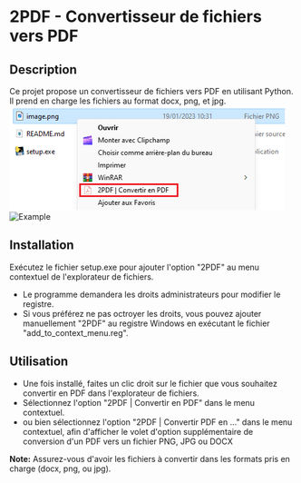 # 2PDF - Convertisseur de fichiers vers PDF

## Description
Ce projet propose un convertisseur de fichiers vers PDF en utilisant Python. Il prend en charge les fichiers au format docx, png, et jpg. <br>
![Example](ressources/example.png) <br>
![Example](ressources/example2.png)

## Installation
Exécutez le fichier setup.exe pour ajouter l'option "2PDF" au menu contextuel de l'explorateur de fichiers.
   - Le programme demandera les droits administrateurs pour modifier le registre.
   - Si vous préférez ne pas octroyer les droits, vous pouvez ajouter manuellement "2PDF" au registre Windows en exécutant le fichier "add_to_context_menu.reg".

## Utilisation
- Une fois installé, faites un clic droit sur le fichier que vous souhaitez convertir en PDF dans l'explorateur de fichiers.
- Sélectionnez l'option "2PDF | Convertir en PDF" dans le menu contextuel.
- ou bien sélectionnez l'option "2PDF | Convertir PDF en ..." dans le menu contextuel, afin d'afficher le volet d'option supplémentaire de conversion d'un PDF vers un fichier PNG, JPG ou DOCX

**Note:** Assurez-vous d'avoir les fichiers à convertir dans les formats pris en charge (docx, png, ou jpg).
